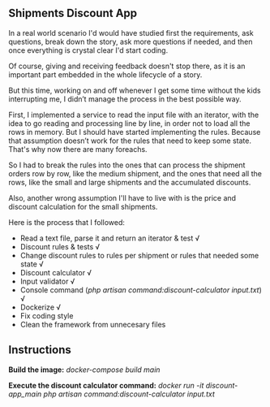 ## Shipments Discount App

In a real world scenario I'd would have studied first the requirements, ask questions, break down the story, ask more questions if needed, and then once everything is crystal clear I'd start coding.  

Of course, giving and receiving feedback doesn't stop there, as it is an important part embedded in the whole lifecycle of a story. 

But this time,  working on and off whenever I get some time without the kids interrupting me, I didn’t manage the process in the best possible way.

First, I implemented a service to read the input file with an iterator, with the idea to go reading and processing line by line, in order not to load all the rows in memory.  But I should have started implementing the rules.  Because that assumption doesn’t work for the rules that need to keep some state.  That's why now there are many foreachs.

So I had to break the rules into the ones that can process the shipment orders row by row, like the medium shipment, and the ones that need all the rows, like the small and large shipments and the accumulated discounts.

Also, another wrong assumption I'll have to live with is the price and discount calculation for the small shipments.

Here is the process that I followed:
- Read a text file, parse it and return an iterator & test √
- Discount rules & tests √
- Change discount rules to rules per shipment or rules that needed some state √
- Discount calculator √
- Input validator √
- Console command (*php artisan command:discount-calculator input.txt*) √
- Dockerize √
- Fix coding style
- Clean the framework from unnecesary files

## Instructions

**Build the image:**
*docker-compose build main*

**Execute the discount calculator command:**
*docker run -it discount-app_main php artisan command:discount-calculator input.txt*